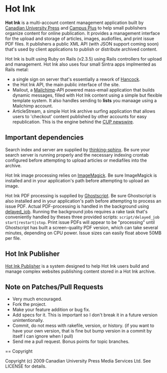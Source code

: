 # Hot Ink

**Hot Ink** is a multi-account content management application built by [Canadian University Press](http://www.cup.ca) 
and [Campus Plus](http://www.campusplus.com) to help small publishers organize content for online publication. It provides 
a management interface for the upload and storage of articles, images, audiofiles, and print issue PDF files. It publishers
a public XML API (with JSON support coming soon) that's used by client applications to publish or distribute archived content.

Hot Ink is built using Ruby on Rails (v2.3.5) using Rails controllers for upload and management. Hot Ink also uses four small
Sintra apps implmented as Rails metal:

* a single sign on server that's essentially a rework of [Hancock](http://github.com/atmos/hancock/).
* the Hot Ink API, the main public interface of the site.
* Mailout, a [Mailchimp](http://www.mailchimp.com)-API powered mass-email application that builds dynamic messages, 
filled with Hot Ink content using a simple but flexible template system. It also handles sending to **lists** you manaage using
a Mailchimp account.
* ArticleStream, a simple Hot Ink archive surfing application that allows users to 'checkout' content published by other accounts
for easy republication. This is the engine behind the [CUP newswire](http://cup.ca).

## Important dependencies

Search index and server are supplied by [thinking-sphinx](http://github.com/freelancing-god/thinking-sphinx/). Be sure your search
server is running properly and the necessary indexing crontab configured before attempting to upload articles or mediafiles into
the archive.

Hot Ink image processing relies on [ImageMagick](http://www.imagemagick.org/). Be sure ImageMagick is installed and in your 
application's path before attempting to upload an image.

Hot Ink PDF processing is supplied by [Ghostscript](pages.cs.wisc.edu/~ghost/). Be sure Ghostscript is also installed and in your
application's path before attempting to process an issue PDF. Actual PDF-processing is handled in the background using 
[delayed_job](http://tobi.github.com/delayed_job). Running the background jobs requires a rake task that's conveniently handled by
theses three provided scripts: `script/delayed_job start|restart|stop`. Print issue PDFs will appear to be "processing" until 
Ghostscript has built a screen-quality PDF version, which can take several minutes, depending on CPU power. Issue sizes can easily float
above 50MB per file.

## Hot Ink Publisher

[Hot Ink Publisher](http://github.com/HotInk/hotink-publisher) is a system designed to help Hot Ink users build and manage
complex websites publishing content stored in a Hot Ink archive.

## Note on Patches/Pull Requests
 
* Very much encouraged.
* Fork the project.
* Make your feature addition or bug fix.
* Add specs for it. This is important so I don't break it in a
  future version unintentionally.
* Commit, do not mess with rakefile, version, or history.
  (if you want to have your own version, that is fine but bump version in a commit by itself I can ignore when I pull)
* Send me a pull request. Bonus points for topic branches.

== Copyright

Copyright (c) 2009 Canadian University Press Media Services Ltd. See LICENSE for details.